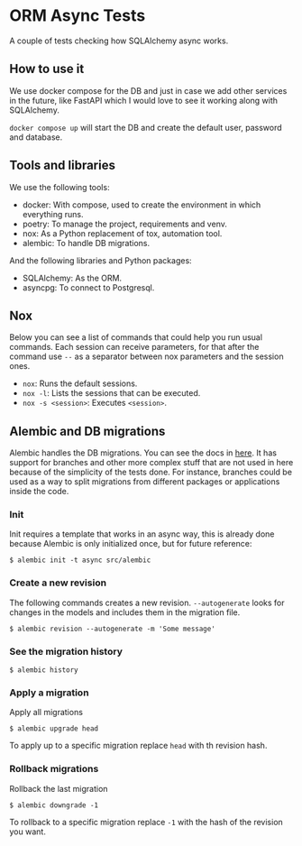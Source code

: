 # ORM Async Tests

A couple of tests checking how SQLAlchemy async works.

## How to use it

We use docker compose for the DB and just in case we add other services in the 
future, like FastAPI which I would love to see it working along with 
SQLAlchemy.

`docker compose up` will start the DB and create the default user, password 
and database.

## Tools and libraries
We use the following tools:
- docker: With compose, used to create the environment in which everything 
  runs.
- poetry: To manage the project, requirements and venv.
- nox: As a Python replacement of tox, automation tool.
- alembic: To handle DB migrations.
  
And the following libraries and Python packages:
- SQLAlchemy: As the ORM.
- asyncpg: To connect to Postgresql.

## Nox

Below you can see a list of commands that could help you run usual commands. 
Each session can receive parameters, for that after the command use `--` as a
separator between nox parameters and the session ones.

- `nox`: Runs the default sessions. 
- `nox -l`: Lists the sessions that can be executed.
- `nox -s <session>`: Executes `<session>`.


## Alembic and DB migrations
Alembic handles the DB migrations. You can see the docs in 
[here](https://alembic.sqlalchemy.org/en/latest/). It has support for branches
and other more complex stuff that are not used in here because of the 
simplicity of the tests done. For instance, branches could be used as a way
to split migrations from different packages or applications inside the code.

### Init
Init requires a template that works in an async way, this is already done
because Alembic is only initialized once, but for future reference:

```shell
$ alembic init -t async src/alembic
```

### Create a new revision

The following commands creates a new revision. `--autogenerate` looks for
changes in the models and includes them in the migration file.

```shell
$ alembic revision --autogenerate -m 'Some message'
```

### See the migration history
```shell
$ alembic history
```

### Apply a migration
Apply all migrations
```shell
$ alembic upgrade head
```

To apply up to a specific migration replace `head` with th revision hash.

### Rollback migrations
Rollback the last migration
```shell
$ alembic downgrade -1
```

To rollback to a specific migration replace `-1` with the hash of the 
revision you want.
